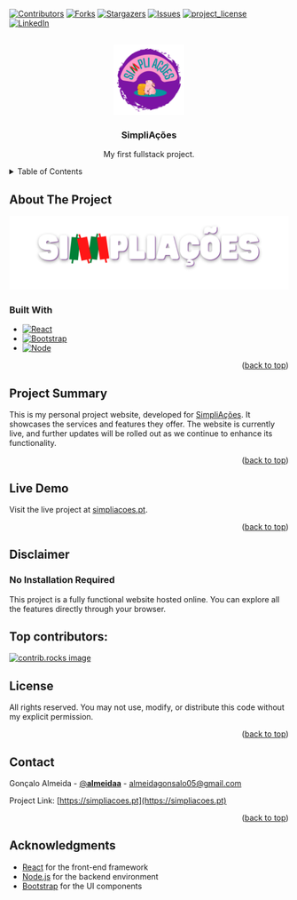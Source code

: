 <a id="readme-top"></a>

[![Contributors][contributors-shield]][contributors-url]
[![Forks][forks-shield]][forks-url]
[![Stargazers][stars-shield]][stars-url]
[![Issues][issues-shield]][issues-url]
[![project_license][license-shield]][license-url]
[![LinkedIn][linkedin-shield]][linkedin-url]



<!-- PROJECT LOGO -->
<br />
<div align="center">
  <a href="https://github.com/GAlmeida150815/simpliacoes">
    <img src="images_readme/logo.png" alt="Logo" width="126" height="126">
  </a>

<h3 align="center">SimpliAções</h3>

  <p align="center">
    My first fullstack project.
    <!--<br />
    <a href="https://github.com/GAlmeida150815/simpliacoes"><strong>Explore the docs »</strong></a>
    <br />
    <br />
    <a href="https://github.com/GAlmeida150815/simpliacoes">View Demo</a>
    &middot;
    <a href="https://github.com/GAlmeida150815/simpliacoes/issues/new?labels=bug&template=bug-report---.md">Report Bug</a>
    &middot;
    <a href="https://github.com/GAlmeida150815/simpliacoes/issues/new?labels=enhancement&template=feature-request---.md">Request Feature</a>-->
  </p>
</div>



<!-- TABLE OF CONTENTS -->
<details>
  <summary>Table of Contents</summary>
  <ol>
    <li>
      <a href="#about-the-project">About The Project</a>
      <ul>
        <li><a href="#built-with">Built With</a></li>
        <li><a href="#project-summary">Project Summary</a></li>
        <li><a href="#live-demo">Live Demo</a></li>
        <li><a href="#disclaimer">Disclaimer</a></li>
      </ul>
    </li>
    <li><a href="#license">License</a></li>
    <li><a href="#contact">Contact</a></li>
  </ol>
</details>



<!-- ABOUT THE PROJECT -->
## About The Project

[![Banner][project-banner]](https://simpliacoes.pt)

### Built With

* [![React][React.js]][React-url]
* [![Bootstrap][Bootstrap.com]][Bootstrap-url]
* [![Node][Node.js]][Node-url]

<p align="right">(<a href="#readme-top">back to top</a>)</p>



<!-- Project Summary -->
## Project Summary

This is my personal project website, developed for [SimpliAções](https://www.instagram.com/simpliacoes/). It showcases the services and features they offer. The website is currently live, and further updates will be rolled out as we continue to enhance its functionality.

<p align="right">(<a href="#readme-top">back to top</a>)</p>

<!-- Live Demo -->
## Live Demo

Visit the live project at [simpliacoes.pt](https://simpliacoes.pt).

<p align="right">(<a href="#readme-top">back to top</a>)</p>

<!-- Disclaimer -->
## Disclaimer
### No Installation Required

This project is a fully functional website hosted online. You can explore all the features directly through your browser.



<!-- CONTRIBUTING -->
## Top contributors:

<a href="https://github.com/GAlmeida150815/simpliacoes/graphs/contributors">
  <img src="https://contrib.rocks/image?repo=GAlmeida150815/simpliacoes" alt="contrib.rocks image" />
</a>



<!-- LICENSE -->
## License

All rights reserved. You may not use, modify, or distribute this code without my explicit permission.

<p align="right">(<a href="#readme-top">back to top</a>)</p>



<!-- CONTACT -->
## Contact

Gonçalo Almeida - [@__almeidaa__](https://twitter.com/__almeidaa__) - almeidagonsalo05@gmail.com

Project Link: [https://simpliacoes.pt](https://simpliacoes.pt)

<p align="right">(<a href="#readme-top">back to top</a>)</p>

<!-- ACKNOWLEDGMENTS -->
## Acknowledgments
- [React](https://reactjs.org/) for the front-end framework
- [Node.js](https://nodejs.org/) for the backend environment
- [Bootstrap](https://getbootstrap.com/) for the UI components


<!-- MARKDOWN LINKS & IMAGES -->
<!-- https://www.markdownguide.org/basic-syntax/#reference-style-links -->
[contributors-shield]: https://img.shields.io/github/contributors/GAlmeida150815/simpliacoes.svg?style=for-the-badge
[contributors-url]: https://github.com/GAlmeida150815/simpliacoes/graphs/contributors
[forks-shield]: https://img.shields.io/github/forks/GAlmeida150815/simpliacoes.svg?style=for-the-badge
[forks-url]: https://github.com/GAlmeida150815/simpliacoes/network/members
[stars-shield]: https://img.shields.io/github/stars/GAlmeida150815/simpliacoes.svg?style=for-the-badge
[stars-url]: https://github.com/GAlmeida150815/simpliacoes/stargazers
[issues-shield]: https://img.shields.io/github/issues/GAlmeida150815/simpliacoes.svg?style=for-the-badge
[issues-url]: https://github.com/GAlmeida150815/simpliacoes/issues
[license-shield]: https://img.shields.io/github/license/GAlmeida150815/simpliacoes.svg?style=for-the-badge
[license-url]: https://github.com/GAlmeida150815/simpliacoes/blob/master/LICENSE.txt
[linkedin-shield]: https://img.shields.io/badge/-LinkedIn-black.svg?style=for-the-badge&logo=linkedin&colorB=555
[linkedin-url]: https://linkedin.com/in/goncaloafalmeida

[project-banner]: images_readme/banner.png

[React.js]: https://img.shields.io/badge/React-20232A?style=for-the-badge&logo=react&logoColor=61DAFB
[React-url]: https://reactjs.org/
[Bootstrap.com]: https://img.shields.io/badge/Bootstrap-563D7C?style=for-the-badge&logo=bootstrap&logoColor=white
[Bootstrap-url]: https://getbootstrap.com
[Node.js]: https://img.shields.io/badge/Node.js-20232A?style=for-the-badge&logo=nodedotjs&logoColor=%235FA04E
[Node-url]: https://nodejs.org/en